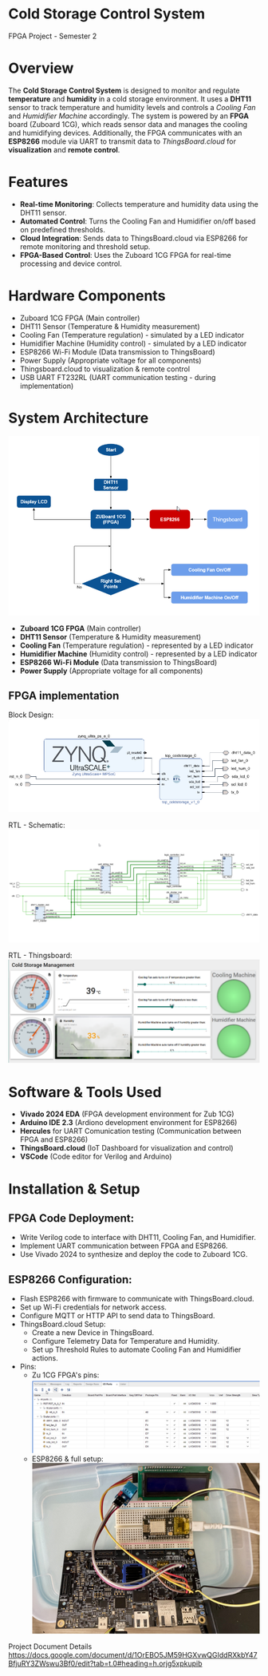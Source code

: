 # Cold Storage Control System
FPGA Project - Semester 2

# Overview
The **Cold Storage Control System** is designed to monitor and regulate **temperature** and **humidity** in a cold storage environment. It uses a **DHT11** sensor to track temperature and humidity levels and controls a *Cooling Fan* and *Humidifier Machine* accordingly. The system is powered by an **FPGA** board (Zuboard 1CG), which reads sensor data and manages the cooling and humidifying devices. Additionally, the FPGA communicates with an **ESP8266** module via UART to transmit data to *ThingsBoard.cloud* for **visualization** and **remote control**.

# Features
* **Real-time Monitoring**: Collects temperature and humidity data using the DHT11 sensor.
* **Automated Control**: Turns the Cooling Fan and Humidifier on/off based on predefined thresholds.
* **Cloud Integration**: Sends data to ThingsBoard.cloud via ESP8266 for remote monitoring and threshold setup.
* **FPGA-Based Control**: Uses the Zuboard 1CG FPGA for real-time processing and device control.

# Hardware Components
* Zuboard 1CG FPGA (Main controller)
* DHT11 Sensor (Temperature & Humidity measurement)
* Cooling Fan (Temperature regulation) - simulated by a LED indicator
* Humidifier Machine (Humidity control) - simulated by a LED indicator
* ESP8266 Wi-Fi Module (Data transmission to ThingsBoard)
* Power Supply (Appropriate voltage for all components)
* Thingsboard.cloud to visualization & remote control
* USB UART FT232RL (UART communication testing - during implementation)

# System Architecture
![Work Flow](/docs/photos/WorkFlow.png "Work Flow")
* **Zuboard 1CG FPGA** (Main controller)
* **DHT11 Sensor** (Temperature & Humidity measurement)
* **Cooling Fan** (Temperature regulation) - represented by a LED indicator
* **Humidifier Machine** (Humidity control) - represented by a LED indicator
* **ESP8266 Wi-Fi Module** (Data transmission to ThingsBoard)
* **Power Supply** (Appropriate voltage for all components)
## FPGA implementation
Block Design:
![Block Design](/docs/photos/EDA-Vivado-BlockDesign.png "Block Design")

RTL - Schematic:
![RTL - Schematic](/docs/photos/RTL-Schematic--top-module.png "RTL - Schematic")

RTL - Thingsboard:
![Thingsboard](/docs/photos/Thingsboard-Dashboard.png "Thingsboard")

# Software & Tools Used
* **Vivado 2024 EDA** (FPGA development environment for Zub 1CG)
* **Arduino IDE 2.3** (Ardiono development environment for ESP8266)
* **Hercules** for UART Comunication testing (Communication between FPGA and ESP8266)
* **ThingsBoard.cloud** (IoT Dashboard for visualization and control)
* **VSCode** (Code editor for Verilog and Arduino)

# Installation & Setup
## FPGA Code Deployment:
* Write Verilog code to interface with DHT11, Cooling Fan, and Humidifier.
* Implement UART communication between FPGA and ESP8266.
* Use Vivado 2024 to synthesize and deploy the code to Zuboard 1CG.

## ESP8266 Configuration:
* Flash ESP8266 with firmware to communicate with ThingsBoard.cloud.
* Set up Wi-Fi credentials for network access.
* Configure MQTT or HTTP API to send data to ThingsBoard.
* ThingsBoard.cloud Setup:
    * Create a new Device in ThingsBoard.
    * Configure Telemetry Data for Temperature and Humidity.
    * Set up Threshold Rules to automate Cooling Fan and Humidifier actions.
* Pins:
    * Zu 1CG FPGA's pins:
    ![Zub 1CG Pins](/docs/photos/DesignWrapper-IO-Ports.png "Zub 1CG Pins")
    * ESP8266 & full setup:
    ![hardware configuration](/docs/photos/hardware_config.JPG "hardware configuration")

Project Document Details
https://docs.google.com/document/d/1OrEBO5JM59HGXvwQGIddRXkbY47BfjuRY3ZWswu3Bf0/edit?tab=t.0#heading=h.orjg5xpkupib
